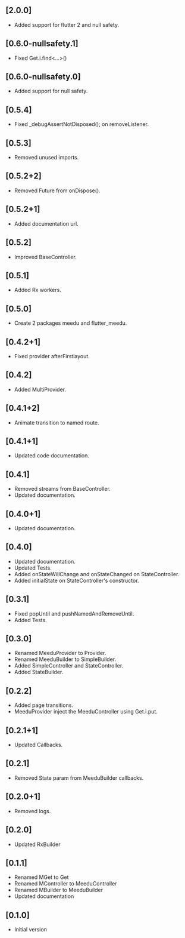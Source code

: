 ## [2.0.0]
- Added support for flutter 2 and null safety.

## [0.6.0-nullsafety.1]
- Fixed Get.i.find<...>()

## [0.6.0-nullsafety.0]
- Added support for null safety.

## [0.5.4]
- Fixed _debugAssertNotDisposed(); on removeListener.

## [0.5.3]
- Removed unused imports.
## [0.5.2+2]
- Removed Future<void> from onDispose().


## [0.5.2+1]
- Added documentation url.

## [0.5.2]
- Improved BaseController.

## [0.5.1]
- Added Rx workers.
## [0.5.0]
- Create 2 packages meedu and flutter_meedu.

## [0.4.2+1]
- Fixed provider afterFirstlayout.
## [0.4.2]
- Added MultiProvider.

## [0.4.1+2]
- Animate transition to named route.
## [0.4.1+1]
- Updated code documentation.


## [0.4.1]
- Removed streams from BaseController.
- Updated documentation.

## [0.4.0+1]
- Updated documentation.
## [0.4.0]
- Updated documentation.
- Updated Tests.
- Added onStateWillChange and onStateChanged on StateController.
- Added initialState on StateController's constructor.

## [0.3.1]
- Fixed popUntil and pushNamedAndRemoveUntil.
- Added Tests.

## [0.3.0]
- Renamed MeeduProvider to Provider.
- Renamed MeeduBuilder to SimpleBuilder.
- Added SimpleController and StateController.
- Added StateBuilder.
## [0.2.2]
- Added page transitions.
- MeeduProvider inject the MeeduController using Get.i.put.

## [0.2.1+1]
- Updated Callbacks.

## [0.2.1]
- Removed State param from MeeduBuilder callbacks.

## [0.2.0+1]
- Removed logs.

## [0.2.0]
- Updated RxBuilder

## [0.1.1]
- Renamed MGet to Get
- Renamed MController to MeeduController
- Renamed MBuilder to MeeduBuilder
- Updated documentation

## [0.1.0]
- Initial version
